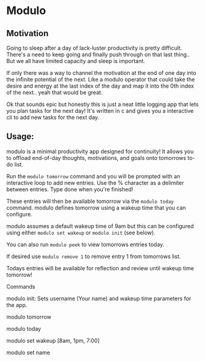 # Modulo

## Motivation
Going to sleep after a day of lack-luster productivity is pretty difficult. 
There's a need to keep going and finally push through on that last thing..
But we all have limited capacity and sleep is important. 

If only there was a way to channel the motivation at the end of one day into 
the infinite potential of the next. Like a modulo operator
that could take the desire and energy at the last index of the day and map it 
into the 0th index of the next.. yeah that would be great.

Ok that sounds epic but honestly this is just a neat little logging app
that lets you plan tasks for the next day! It's written in c and gives you a 
interactive cli to add new tasks for the next day.

## Usage:

modulo is a minimal productivity app designed for continuity! 
It allows you to offload end-of-day thoughts, motivations, and goals onto tomorrows to-do list.

Run the `modulo tomorrow` command and you will be prompted with an interactive loop to add new entries. 
Use the % character as a delimiter between entries. Type done when you're finished!

These entries will then be available tomorrow via the `modulo today` command. 
modulo defines tomorrow using a wakeup time that you can configure.

modulo assumes a default wakeup time of 9am but this can be configured
using either `modulo set wakeup` or `modulo init` (see below).

You can also run `modulo peek` to view tomorrows entries today.

If desired use `modulo remove 1` to remove entry 1 from tomorrows list.

Todays entries will be available for reflection and review until wakeup time tomorrow! 

Commands

modulo init:
    Sets username (Your name) and wakeup time parameters for the app. 

modulo tomorrow

modulo today

modulo set wakeup [8am, 1pm, 7:00]

modulo set name
